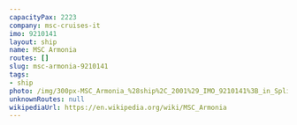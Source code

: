```yaml
---
capacityPax: 2223
company: msc-cruises-it
imo: 9210141
layout: ship
name: MSC Armonia
routes: []
slug: msc-armonia-9210141
tags:
- ship
photo: /img/300px-MSC_Armonia_%28ship%2C_2001%29_IMO_9210141%3B_in_Split%2C_2011-10-25_%282%29.jpg
unknownRoutes: null
wikipediaUrl: https://en.wikipedia.org/wiki/MSC_Armonia
---
```

